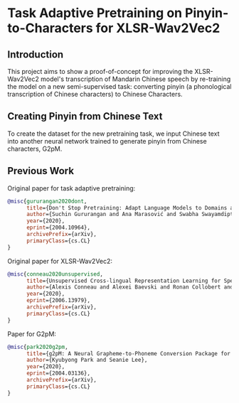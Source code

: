 # Task Adaptive Pretraining on Pinyin-to-Characters for XLSR-Wav2Vec2

## Introduction

This project aims to show a proof-of-concept for improving the XLSR-Wav2Vec2
model's transcription of Mandarin Chinese speech by re-training the model on a
new semi-supervised task: converting pinyin (a phonological transcription of
Chinese characters) to Chinese Characters.

## Creating Pinyin from Chinese Text

To create the dataset for the new pretraining task, we input Chinese text into
another neural network trained to generate pinyin from Chinese characters,
G2pM.

## Previous Work

Original paper for task adaptive pretraining:

```bibtex
@misc{gururangan2020dont,
      title={Don't Stop Pretraining: Adapt Language Models to Domains and Tasks}, 
      author={Suchin Gururangan and Ana Marasović and Swabha Swayamdipta and Kyle Lo and Iz Beltagy and Doug Downey and Noah A. Smith},
      year={2020},
      eprint={2004.10964},
      archivePrefix={arXiv},
      primaryClass={cs.CL}
}
```

Original paper for XLSR-Wav2Vec2:

```bibtex
@misc{conneau2020unsupervised,
      title={Unsupervised Cross-lingual Representation Learning for Speech Recognition}, 
      author={Alexis Conneau and Alexei Baevski and Ronan Collobert and Abdelrahman Mohamed and Michael Auli},
      year={2020},
      eprint={2006.13979},
      archivePrefix={arXiv},
      primaryClass={cs.CL}
}
```

Paper for G2pM:

```bibtex
@misc{park2020g2pm,
      title={g2pM: A Neural Grapheme-to-Phoneme Conversion Package for Mandarin Chinese Based on a New Open Benchmark Dataset}, 
      author={Kyubyong Park and Seanie Lee},
      year={2020},
      eprint={2004.03136},
      archivePrefix={arXiv},
      primaryClass={cs.CL}
}
```
